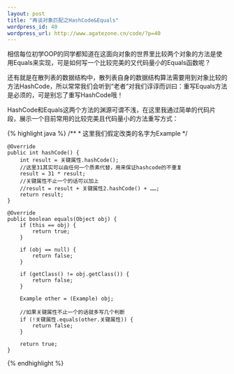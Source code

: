 ```yaml
--- 
layout: post
title: "再谈对象匹配之HashCode&Equals"
wordpress_id: 40
wordpress_url: http://www.agatezone.cn/code/?p=40
---
```

相信每位初学OOP的同学都知道在这面向对象的世界里比较两个对象的方法是使用Equals来实现，可是如何写一个比较完美的又代码量小的Equals函数呢？

还有就是在散列表的数据结构中，散列表自身的数据结构算法需要用到对象比较的方法HashCode，所以常常我们会听到“老者”对我们谆谆而训曰：重写Equals方法是必须的，可是别忘了重写HashCode哦！

HashCode和Equals这两个方法的渊源可谓不浅，在这里我通过简单的代码片段，展示一个目前常用的比较完美且代码量小的方法重写方式：

{% highlight java %}
	/**
	 * 这里我们假定改类的名字为Example
	 */

	@Override
	public int hashCode() {
		int result = 关键属性.hashCode();
		//这里31其实可以由任何一个质素代替，用来保证hashcode的不重复
		result = 31 * result;
		//关键属性不止一个的话可以加上
		//result = result + 关键属性2.hashCode() + ……;
		return result;
	}

	@Override
	public boolean equals(Object obj) {
		if (this == obj) {
			return true;
		}

		if (obj == null) {
			return false;
		}

		if (getClass() != obj.getClass()) {
			return false;
		}

		Example other = (Example) obj;

		//如果关键属性不止一个的话就多写几个判断
		if (!关键属性.equals(other.关键属性)) {
			return false;
		}

		return true;
	}
{% endhighlight %}
